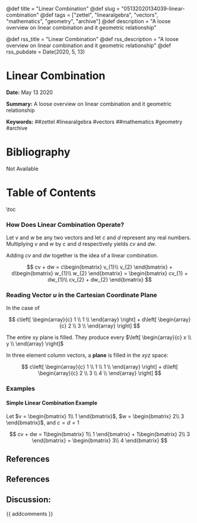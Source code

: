 @def title = "Linear Combination"
@def slug = "05132020134039-linear-combination"
@def tags = ["zettel", "linearalgebra", "vectors", "mathematics", "geometry", "archive"]
@def description = "A loose overview on linear combination and it geometric relationship"

@def rss_title = "Linear Combination"
@def rss_description = "A loose overview on linear combination and it geometric relationship"
@def rss_pubdate = Date(2020, 5, 13)


Linear Combination
=========

**Date:** May 13 2020

**Summary:** A loose overview on linear combination and it geometric relationship

**Keywords:** ##zettel #linearalgebra #vectors ##mathematics #geometry #archive

Bibliography
==========

Not Available

Table of Contents
=========

\toc

### How Does Linear Combination Operate?

Let $v$ and $w$ be any two vectors and let $c$ and $d$ represent any real numbers. Multiplying $v$ and $w$ by $c$ and $d$ respectively yields $cv$ and $dw$.

Adding $cv$ and $dw$ together is the idea of a linear combination.

$$
cv + dw = c\begin{bmatrix} v_{1}\\ v_{2} \end{bmatrix} + d\begin{bmatrix} w_{1}\\ w_{2} \end{bmatrix} = \begin{bmatrix} cv_{1} + dw_{1}\\ cv_{2} + dw_{2} \end{bmatrix}
$$

### Reading Vector $u$ in the Cartesian Coordinate Plane

In the case of 

$$
c\left[
\begin{array}{c}
1 \\
1 \\
\end{array}
\right]
+
d\left[
\begin{array}{c}
2 \\
3 \\
\end{array}
\right]
$$

The entire xy plane is filled. They produce every $\left[ \begin{array}{c} x \\
y \\
\end{array} \right]$

In three element column vectors, a **plane** is filled in the *xyz* space:

$$
c\left[
\begin{array}{c}
1 \\
1 \\
1 \\
\end{array}
\right]
+
d\left[
\begin{array}{c}
2 \\
3 \\
4 \\
\end{array}
\right]
$$

### **Examples**

#### **Simple Linear Combination Example**

Let $v = \begin{bmatrix} 1\\ 1 \end{bmatrix}$, $w = \begin{bmatrix} 2\\ 3 \end{bmatrix}$, and $c = d = 1$

$$
cv + dw = 1\begin{bmatrix} 1\\ 1 \end{bmatrix} + 1\begin{bmatrix} 2\\ 3 \end{bmatrix} = \begin{bmatrix} 3\\ 4 \end{bmatrix}
$$

## References

## References
## Discussion: 

{{ addcomments }}

